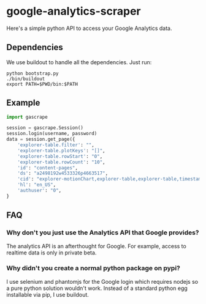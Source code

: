 # google-analytics-scraper

Here's a simple python API to access your Google Analytics data.


## Dependencies

We use buildout to handle all the dependencies.  Just run:

```shell
python bootstrap.py
./bin/buildout
export PATH=$PWD/bin:$PATH
```


## Example

```python
import gascrape

session = gascrape.Session()
session.login(username, password)
data = session.get_page({
    'explorer-table.filter': "",
    'explorer-table.plotKeys': "[]",
    'explorer-table.rowStart': "0",
    'explorer-table.rowCount': "10",
    'id': "content-pages",
    'ds': "a2498192w4533326p4663517",
    'cid': "explorer-motionChart,explorer-table,explorer-table,timestampMessage",
    'hl': "en_US",
    'authuser': "0",
}
```


## FAQ

### Why don't you just use the Analytics API that Google provides?

The analytics API is an afterthought for Google.  For example, access
to realtime data is only in private beta.


### Why didn't you create a normal python package on pypi?

I use selenium and phantomjs for the Google login which requires nodejs so a
pure python solution wouldn't work.  Instead of a standard python egg
installable via pip, I use buildout.
